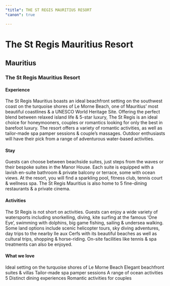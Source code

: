 ```yaml
---
"title": THE ST REGIS MAURITIUS RESORT
"canon": true

---
```


# The St Regis Mauritius Resort
## Mauritius
### The St Regis Mauritius Resort

#### Experience
The St Regis Mauritius boasts an ideal beachfront setting on the southwest coast on the turquoise shores of Le Morne Beach, one of Mauritius’ most beautiful coastlines &amp; a UNESCO World Heritage Site.
Offering the perfect blend between relaxed island life &amp; 5-star luxury, The St Regis is an ideal choice for honeymooners, couples or romantics looking for only the best in barefoot luxury.
The resort offers a variety of romantic activities, as well as tailor-made spa pamper sessions &amp; couple’s massages. 
Outdoor enthusiasts will have their pick from a range of adventurous water-based activities.

#### Stay
Guests can choose between beachside suites, just steps from the waves or their bespoke suites in the Manor House.
Each suite is equipped with a lavish en-suite bathroom &amp; private balcony or terrace, some with ocean views.
At the resort, you will find a sparkling pool, fitness club, tennis court &amp; wellness spa.  The St Regis Mauritius is also home to 5 fine-dining restaurants &amp; a private cinema.

#### Activities
The St Regis is not short on activities.
Guests can enjoy a wide variety of watersports including snorkelling, diving, kite surfing at the famous ‘One Eye’, swimming with dolphins, big game fishing, sailing &amp; undersea walking.
Some land options include scenic helicopter tours, sky diving adventures, day trips to the nearby Ile aux Cerfs with its beautiful beaches as well as cultural trips, shopping &amp; horse-riding. 
On-site facilities like tennis &amp; spa treatments can also be enjoyed.
 


#### What we love
Ideal setting on the turquoise shores of Le Morne Beach
Elegant beachfront suites &amp; villas
Tailor-made spa pamper sessions
A range of ocean activities 
5 Distinct dining experiences
Romantic activities for couples